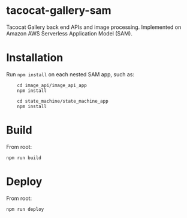 # tacocat-gallery-sam
Tacocat Gallery back end APIs and image processing.  Implemented on Amazon AWS Serverless Application Model (SAM).

# Installation
Run `npm install` on each nested SAM app, such as:
```
    cd image_api/image_api_app
    npm install

    cd state_machine/state_machine_app
    npm install
```

# Build
From root:
```
npm run build
```

# Deploy
From root:
```
npm run deploy
```